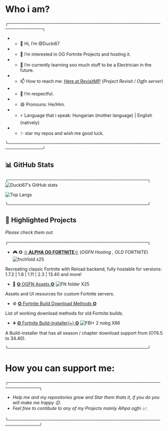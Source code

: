 # Who i am?

╭─────────────────────────────────────────────────────────────╮
- - 👋 Hi, I’m @Ducki67                                                    
- - 👀 I’m interested in OG Fortnite Projects and hosting it.
- - 🌱 I’m currently learning soo much stuff to be a Electrician in the future.
- - 📫 How to reach me: [Here at RevisitMP](https://discord.gg/FkHry6uKj2) (*Project Revisit / Ogfn server*)
- - 💞️ I’m respectful.
- - 😄 Pronouns: He/Him.
- - ⚡ Language that i speak: Hungarian (mother language) | English (natively)
- - ✨ star my repos and wish me good luck.
                                                   
╰─────────────────────────────────────────────────────────────╯


## 📊 GitHub Stats
╭─────────────────────────────────────────────╮
  ![Ducki67's GitHub stats](https://github-readme-stats.vercel.app/api?username=Ducki67&show_icons=true&theme=tokyonight&hide=issues)

  ![Top Langs](https://github-readme-stats.vercel.app/api/top-langs/?username=Ducki67&layout=compact&theme=tokyonight)

╰─────────────────────────────────────────────╯

## 📌 Highlighted Projects

*Please check them out.*
 

╭─────────────────────────────────────────────╮
 - 🎮 ✪ [**♢ ALPHA OG FORTNITE♢**](https://github.com/Ducki67/Alpha-OG-Fortnite) (*OGFN Hosting , OLD FORTNITE*)
![fnch1old x25](https://github.com/user-attachments/assets/43dbb773-d309-4cff-af48-662fd6f98055)

  Recreating classic Fortnite with Reload backend, fully hostable for versions: 1.7.2 | 1.8 | 1.11 | 2.3 | 13.40 and more!

 - 📁  [✪ OGFN Assets ✪](https://github.com/Ducki67/ogfn-assets)  ![FN folder X25](https://github.com/user-attachments/assets/531d7eb4-ce0d-445f-a803-b8c2817353bf)

  Assets and UI resources for custom Fortnite servers.

 - ⚙️  [✪ Fortnite Build Download Methods ✪](https://github.com/Ducki67/Fortnite-Build-Download-methods)  

  List of working download methods for old Fortnite builds.

 - ➕ [✪ Fortnite Build-Installer(+) ✪](https://github.com/Ducki67/Fortnite-Build-Installer-Plus)
![FBI+ 2 nobg X86](https://github.com/user-attachments/assets/118def08-a985-4da3-8621-eeff9d970537)

A Build-installer that has all season / chapter download support from (OT6.5 to 34.40).

╰─────────────────────────────────────────────╯



# How you can support me:

╭────────────────────────────────────────────────────────────╮

 - *Help me and my repositories grow and Star them thats it, if you do you will make me happy 😊.*
 - *Feel free to contibute to any of my Projects mainly Alhpa ogfn 📈.*

╰────────────────────────────────────────────────────────────╯



<!---
Ducki67/Ducki67 is a ✨ special ✨ repository because its `README.md` (this file) appears on your GitHub profile.
You can click the Preview link to take a look at your changes.
--->
